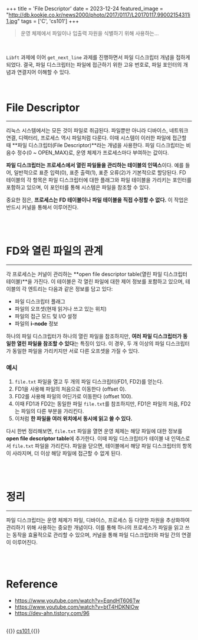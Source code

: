 +++
title = 'File Descriptor'
date = 2023-12-24
featured_image = "http://db.kookje.co.kr/news2000/photo/2017/0117/L20170117.99002154311i1.jpg"
tags = ['C', 'cs101']
+++

> 운영 체제에서 파일이나 입출력 자원을 식별하기 위해 사용하는...

<br>

`Libft` 과제에 이어 `get_next_line` 과제를 진행하면서 파일 디스크립터 개념을 접하게 되었다. 결국, 파일 디스크립터는 파일에 접근하기 위한 고유 번호로, 파일 포인터의 개념과 연결지어 이해할 수 있다.

<br>

# File Descriptor
____
리눅스 시스템에서는 모든 것이 파일로 취급된다. 파일뿐만 아니라 디바이스, 네트워크 연결, 디렉터리, 프로세스 역시 파일처럼 다룬다. 이때 시스템이 이러한 파일에 접근할 때 **파일 디스크립터(File Descriptor)**라는 개념을 사용한다. 파일 디스크립터는 비음수 정수(0 ~ OPEN_MAX)로, 운영 체제가 프로세스마다 부여하는 값이다.  
  
**파일 디스크립터는 프로세스에서 열린 파일들을 관리하는 테이블의 인덱스**이다. 예를 들어, 일반적으로 표준 입력(0), 표준 출력(1), 표준 오류(2)가 기본적으로 할당된다. FD 테이블의 각 항목은 파일 디스크립터에 대한 플래그와 파일 테이블을 가리키는 포인터를 포함하고 있으며, 이 포인터를 통해 시스템은 파일을 참조할 수 있다.  

중요한 점은, **프로세스는 FD 테이블이나 파일 테이블을 직접 수정할 수 없다.** 이 작업은 반드시 커널을 통해서 이루어진다.

<br>
<br>

# FD와 열린 파일의 관계
____
각 프로세스는 커널이 관리하는 **open file descriptor table(열린 파일 디스크립터 테이블)**을 가진다. 이 테이블은 각 열린 파일에 대한 제어 정보를 포함하고 있으며, 테이블의 각 엔트리는 다음과 같은 정보를 담고 있다:

- 파일 디스크립터 플래그
- 파일의 오프셋(현재 읽거나 쓰고 있는 위치)
- 파일의 접근 모드 및 I/O 설정
- 파일의 **i-node** 정보  

하나의 파일 디스크립터가 하나의 열린 파일을 참조하지만, **여러 파일 디스크립터가 동일한 열린 파일을 참조할 수 있다**는 특징이 있다. 이 경우, 두 개 이상의 파일 디스크립터가 동일한 파일을 가리키지만 서로 다른 오프셋을 가질 수 있다.  

### 예시
1. `file.txt` 파일을 열고 두 개의 파일 디스크립터(FD1, FD2)를 얻는다.
2. FD1을 사용해 파일의 처음으로 이동한다 (offset 0).
3. FD2를 사용해 파일의 어딘가로 이동한다 (offset 100).
4. 이때 FD1과 FD2는 동일한 파일 `file.txt`를 참조하지만, FD1은 파일의 처음, FD2는 파일의 다른 부분을 가리킨다.
5. 이처럼 **한 파일을 여러 위치에서 동시에 읽고 쓸 수 있다.**

다시 한번 정리해보면, `file.txt` 파일을 열면 운영 체제는 해당 파일에 대한 정보를 **open file descriptor table**에 추가한다. 이때 파일 디스크립터가 테이블 내 인덱스로서 `file.txt` 파일을 가리킨다. 파일을 닫으면, 테이블에서 해당 파일 디스크립터의 항목이 사라지며, 더 이상 해당 파일에 접근할 수 없게 된다.

<br>
<br>

# 정리
____
파일 디스크립터는 운영 체제가 파일, 디바이스, 프로세스 등 다양한 자원을 추상화하여 관리하기 위해 사용하는 중요한 개념이다. 이를 통해 하나의 프로세스가 파일을 읽고 쓰는 동작을 효율적으로 관리할 수 있으며, 커널을 통해 파일 디스크립터와 파일 간의 연결이 이루어진다.

<br>
<br>

# Reference
- https://www.youtube.com/watch?v=EqndHT606Tw
- https://www.youtube.com/watch?v=btT4HDKNIOw
- https://dev-ahn.tistory.com/96

<br>
{{<alert>}}
<a href="https://elecbrandy.github.io/tags/cs101/"> cs101 </a>
{{</alert>}}
